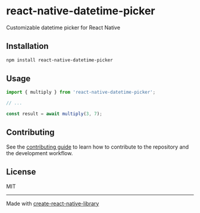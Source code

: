 # react-native-datetime-picker

Customizable datetime picker for React Native

## Installation

```sh
npm install react-native-datetime-picker
```

## Usage

```js
import { multiply } from 'react-native-datetime-picker';

// ...

const result = await multiply(3, 7);
```

## Contributing

See the [contributing guide](CONTRIBUTING.md) to learn how to contribute to the repository and the development workflow.

## License

MIT

---

Made with [create-react-native-library](https://github.com/callstack/react-native-builder-bob)
